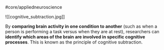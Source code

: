 #core/appliedneuroscience

![[cognitive_subtraction.jpg]]

By **comparing brain activity in one condition to another** (such as when a person is performing a task versus when they are at rest), researchers can **identify which areas of the brain are involved in specific cognitive processes**. This is known as the principle of cognitive subtraction.
